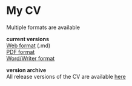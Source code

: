 # My CV
Multiple formats are available  
  
__current versions__  
[Web format](https://github.com/shadowguardian507-irl/CV/blob/master/CV.md) (.md)  
[PDF format](https://github.com/shadowguardian507-irl/CV/blob/master/CV.pdf)  
[Word/Writer format](https://github.com/shadowguardian507-irl/CV/blob/master/CV.odt)  

__version archive__  
All release versions of the CV are available [here](https://github.com/shadowguardian507-irl/CV/blob/master/Release%20Version%20Archive)  
